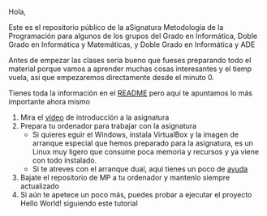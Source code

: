 Hola,

Este es el repositorio público de la aSignatura Metodología de la Programación para algunos de los grupos del Grado en Informática, Doble Grado en Informática y Matemáticas, y Doble Grado en Informática y ADE

Antes de empezar las clases sería bueno que fueses preparando todo el material porque vamos a aprender muchas cosas interesantes y el tiemp vuela, así que empezaremos directamente desde el minuto 0.

Tienes toda la información en el [README](https://github.com/Anatoli-Grishenko/UGRMPBase/blob/MP2122/README.md) pero aquí te apuntamos lo más importante ahora mismo
1. Mira el [vídeo](https://drive.google.com/file/d/1VO7ib1QnUlEk1pHtn4F7D6QJwZZykgbo/view?usp=sharing) de introducción a la asignatura
1. Prepara tu ordenador para trabajar con la asignatura
   - Si quieres eguir el Windows, instala VirtualBox y la imagen de arranque especial que hemos preparado para la asignatura, es un Linux muy ligero que consume poca memoria y recursos y ya viene con todo instalado.
   - Si te atreves con el arranque dual, aquí tienes un poco de [ayuda](https://github.com/Anatoli-Grishenko/UGRMPBase/blob/MP2122/DualBoot.md)
1. Bajate el repositorio de MP a tu ordenador y mantenlo siempre actualizado 
1. Si aún te apetece un poco más, puedes probar a ejecutar el proyecto Hello World! siguiendo este tutorial
